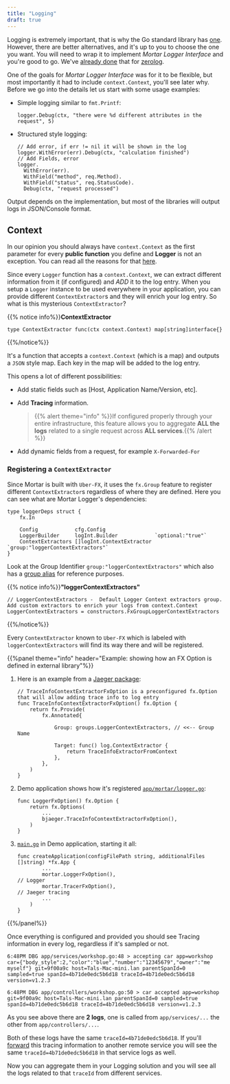```yaml
---
title: "Logging"
draft: true
---
```


Logging is extremely important, that is why the Go standard library has [one](https://golang.org/pkg/log/).
However, there are better alternatives, and it's up to you to choose the one you want.
You will need to wrap it to implement *Mortar Logger Interface* and you're good to go.
We've [already done](https://github.com/go-masonry/bzerolog) that for [zerolog](https://github.com/rs/zerolog).

One of the goals for *Mortar Logger Interface* was for it to be flexible, but most importantly it had to include `context.Context`, you'll see later why.
Before we go into the details let us start with some usage examples:

- Simple logging similar to `fmt.Printf`:
  
  ```golang
  logger.Debug(ctx, "there were %d different attributes in the request", 5)
  ```

- Structured style logging:

  ```golang
  // Add error, if err != nil it will be shown in the log
  logger.WithError(err).Debug(ctx, "calculation finished")
  // Add Fields, error
  logger.
    WithError(err).
    WithField("method", req.Method).
    WithField("status", req.StatusCode).
    Debug(ctx, "request processed")
  ```

Output depends on the implementation, but most of the libraries will output logs in JSON/Console format.

## Context

In our opinion you should always have `context.Context` as the first parameter for every **public function** you define and **Logger** is not an exception.
You can read all the reasons for that [here](/middleware/context).

Since every `Logger` function has a `context.Context`, we can extract different information from it (if configured) and *ADD* it to the log entry.
When you setup a `Logger` instance to be used everywhere in your application, you can provide different `ContextExtractor`s and they will enrich your log entry.
So what is this mysterious `ContextExtractor`?

{{% notice info%}}**ContextExtractor**
```golang
type ContextExtractor func(ctx context.Context) map[string]interface{}
```
{{%/notice%}}

It's a function that accepts a `context.Context` (which is a map) and outputs a `JSON` style map.
Each key in the map will be added to the log entry.

This opens a lot of different possibilities:

- Add static fields such as [Host, Application Name/Version, etc].
- Add **Tracing** information.
  
  > {{% alert theme="info" %}}If configured properly through your entire infrastructure, this feature allows you to aggregate **ALL the logs** related to a single request across **ALL services**.{{% /alert %}}

- Add dynamic fields from a request, for example `X-Forwarded-For`

### Registering a `ContextExtractor`

Since Mortar is built with `Uber-FX`, it uses the `fx.Group` feature to register different `ContextExtractor`s regardless of where they are defined.
Here you can see what are Mortar Logger's dependencies:

```golang
type loggerDeps struct {
	fx.In

	Config            cfg.Config
	LoggerBuilder     logInt.Builder            `optional:"true"`
	ContextExtractors []logInt.ContextExtractor `group:"loggerContextExtractors"`
}
```

Look at the Group Identifier `group:"loggerContextExtractors"` which also has a [group alias](https://github.com/go-masonry/mortar/blob/master/providers/groups/alias.go#L41) for reference purposes.

{{% notice info%}}**"loggerContextExtractors"**
```golang
// LoggerContextExtractors -  Default Logger Context extractors group. Add custom extractors to enrich your logs from context.Context
LoggerContextExtractors = constructors.FxGroupLoggerContextExtractors
```
{{%/notice%}}

Every `ContextExtractor` known to `Uber-FX` which is labeled with `loggerContextExtractors` will find its way there and will be registered.

{{%panel theme="info" header="Example: showing how an FX Option is defined in external library"%}}

1. Here is an example from a [Jaeger package](https://github.com/go-masonry/bjaeger/blob/master/utils.go#L25):
  
    ```golang
    // TraceInfoContextExtractorFxOption is a preconfigured fx.Option that will allow adding trace info to log entry
    func TraceInfoContextExtractorFxOption() fx.Option {
        return fx.Provide(
            fx.Annotated{

                Group: groups.LoggerContextExtractors, // <<-- Group Name
                
                Target: func() log.ContextExtractor {
                    return TraceInfoExtractorFromContext
                },
            },
        )
    }
    ```

2. Demo application shows how it's registered [`app/mortar/logger.go`](https://github.com/go-masonry/mortar-demo/blob/master/workshop/app/mortar/logger.go#L20):

    ```golang [main.go]
    func LoggerFxOption() fx.Option {
        return fx.Options(
            ...
            bjaeger.TraceInfoContextExtractorFxOption(),
        )
    }
    ```

3. [`main.go`](https://github.com/go-masonry/mortar-demo/blob/master/workshop/main.go#L32) in Demo application, starting it all:

    ```golang  
    func createApplication(configFilePath string, additionalFiles []string) *fx.App {
            ...
            mortar.LoggerFxOption(),                                  // Logger
            mortar.TracerFxOption(),                                  // Jaeger tracing
            ...
        )
    }
    ```

{{%/panel%}}

Once everything is configured and provided you should see Tracing information in every log, regardless if it's sampled or not.

```shell
6:48PM DBG app/services/workshop.go:48 > accepting car app=workshop car={"body_style":2,"color":"blue","number":"12345679","owner":"me myself"} git=9f00a9c host=Tals-Mac-mini.lan parentSpanId=0 sampled=true spanId=4b71de0edc5b6d18 traceId=4b71de0edc5b6d18 version=v1.2.3

6:48PM DBG app/controllers/workshop.go:50 > car accepted app=workshop git=9f00a9c host=Tals-Mac-mini.lan parentSpanId=0 sampled=true spanId=4b71de0edc5b6d18 traceId=4b71de0edc5b6d18 version=v1.2.3
```

As you see above there are **2 logs**, one is called from `app/services/...` the other from `app/controllers/...`.

Both of these logs have the same `traceId=4b71de0edc5b6d18`.
If you'll [forward](/middleware/telemetry/tracing/#clients) this tracing information to another remote service you will see the same `traceId=4b71de0edc5b6d18` in that service logs as well.

Now you can aggregate them in your Logging solution and you will see all the logs related to that `traceId` from different services.
